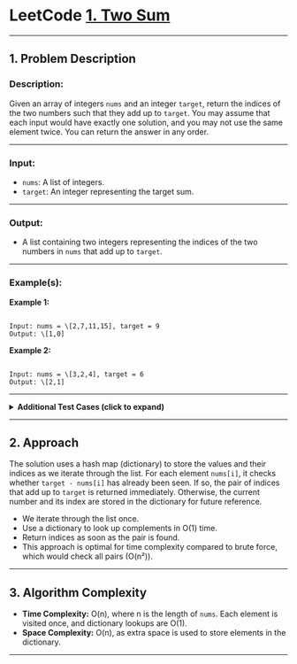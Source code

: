 # LeetCode [1. Two Sum](https://leetcode.com/problems/two-sum/description/)

---

## 1. Problem Description

### Description:
Given an array of integers `nums` and an integer `target`, return the indices of the two numbers such that they add up to `target`. You may assume that each input would have exactly one solution, and you may not use the same element twice. You can return the answer in any order.

---

### Input:
- `nums`: A list of integers.
- `target`: An integer representing the target sum.

---

### Output:
- A list containing two integers representing the indices of the two numbers in `nums` that add up to `target`.

---

### Example(s):
**Example 1:**
```

Input: nums = \[2,7,11,15], target = 9
Output: \[1,0]

```

**Example 2:**
```

Input: nums = \[3,2,4], target = 6
Output: \[2,1]

```

---

<details>
<summary><strong>Additional Test Cases (click to expand)</strong></summary>

**Test Case 1:**
```

Input: nums = \[3,3], target = 6
Output: \[1,0]
Explanation: The two elements 3 and 3 sum to 6.

```

**Test Case 2:**
```

Input: nums = \[1,2,3,4,5], target = 9
Output: \[4,3]
Explanation: The elements at indices 4 and 3 (5 + 4) sum to 9.

```

</details>

---

## 2. Approach

The solution uses a hash map (dictionary) to store the values and their indices as we iterate through the list. For each element `nums[i]`, it checks whether `target - nums[i]` has already been seen. If so, the pair of indices that add up to `target` is returned immediately. Otherwise, the current number and its index are stored in the dictionary for future reference.

- We iterate through the list once.
- Use a dictionary to look up complements in O(1) time.
- Return indices as soon as the pair is found.
- This approach is optimal for time complexity compared to brute force, which would check all pairs (O(n²)).

---

## 3. Algorithm Complexity

- **Time Complexity:** O(n), where n is the length of `nums`. Each element is visited once, and dictionary lookups are O(1).
- **Space Complexity:** O(n), as extra space is used to store elements in the dictionary.

---